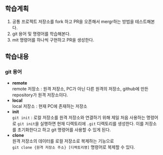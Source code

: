 ## 학습계획
1. 공통 프로젝트 저장소를 fork 하고 PR을 오픈해서 mergr하는 방법을 테스트해본다.
2. git 용어 및 명령어를 학습해본다.
3. mit 명령어를 하나씩 구현하고 PR을 생성한다.
## 학습내용
### git 용어
- **remote**  
  remote 저장소 : 원격 저장소, PC가 아닌 다른 원격의 저장소, github에 만든 repository가 원격 저장소이다.
- **local**  
  local 저장소 : 현재 PC에 존재하는 저장소
- **init**  
  `git init` : 로컬 저장소를 원격 저장소와 연결하기 위해 제일 처음 사용하는 명령어로 `git init`을 실행하면 현재
  디렉토리에 `.git` 디렉토리를 생성한다. 이를 저장소를 초기화한다고 하고 git 명령어를 사용할 수 있게 된다.
- **clone**  
  원격 저장소의 데이터를 로컬 저장소로 복제하는 기능으로  
  `git clone {원격 저장소 주소} [디렉토리명]` 명령어로 복제할 수 있다.